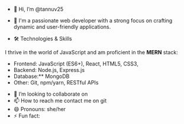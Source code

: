 - 👋 Hi, I’m @tannuv25

- 👀 I'm a passionate web developer with a strong focus on crafting dynamic and user-friendly applications.

- 🛠️ Technologies & Skills

I thrive in the world of JavaScript and am proficient in the **MERN** stack:

* Frontend: JavaScript (ES6+), React, HTML5, CSS3, 
* Backend: Node.js, Express.js
* Database:** MongoDB
* Other: Git, npm/yarn, RESTful APIs

- 💞️ I’m looking to collaborate on 
- 📫 How to reach me contact me on git
- 😄 Pronouns: she/her
- ⚡ Fun fact: 

<!---
tannuv25/tannuv25 is a ✨ special ✨ repository because its `README.md` (this file) appears on your GitHub profile.
You can click the Preview link to take a look at your changes.
--->
